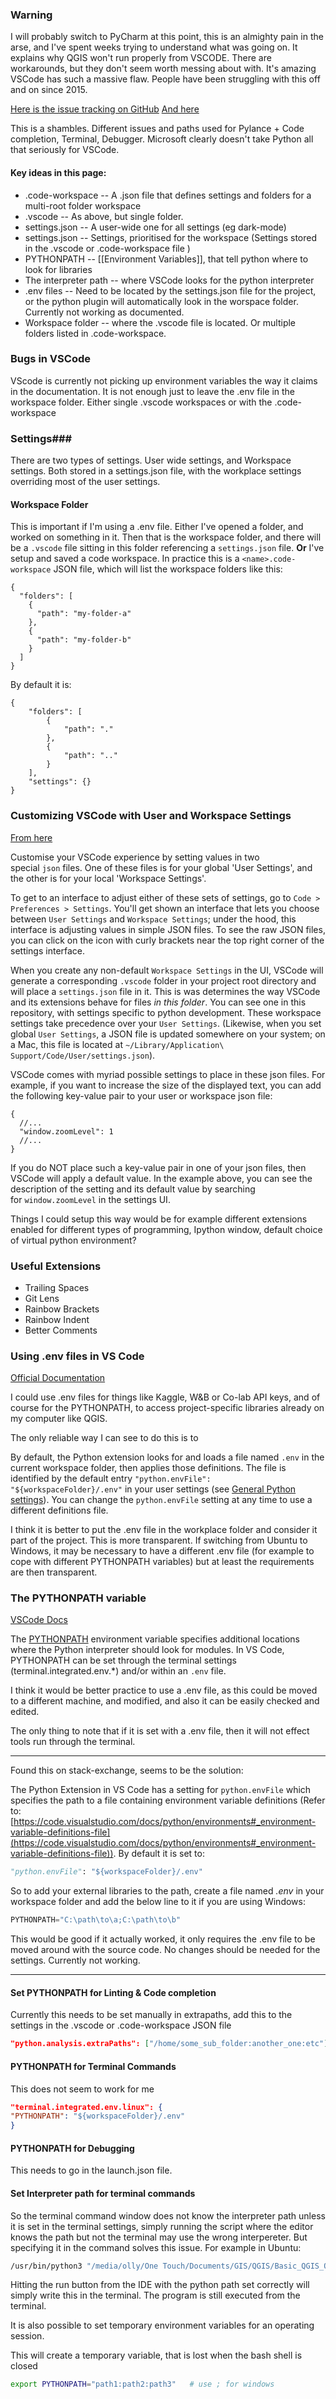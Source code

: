 ### Warning
I will probably switch to PyCharm at this point, this is an almighty pain in the arse, and I've spent weeks trying to understand what was going on.  It explains why QGIS won't run properly from VSCODE.  There are workarounds, but they don't seem worth messing about with.  It's amazing VSCode has such a massive flaw.  People have been struggling with this off and on since 2015.

[Here is the issue tracking on GitHub](https://github.com/microsoft/vscode-python/issues/944)
[And here](https://github.com/microsoft/pylance-release/issues/275)

This is a shambles.  Different issues and paths used for Pylance + Code completion, Terminal, Debugger.  Microsoft clearly doesn't take Python all that seriously for VSCode.  

#### Key ideas in this page: 
- .code-workspace -- A .json file that defines settings and folders for a multi-root folder workspace
- .vscode -- As above, but single folder.  
- settings.json -- A user-wide one for all settings (eg dark-mode)
- settings.json -- Settings, prioritised for the workspace (Settings stored in the .vscode or .code-workspace  file )
- PYTHONPATH -- [[Environment Variables]], that tell python where to look for libraries
- The interpreter path -- where VSCode looks for the python interpreter
- .env files -- Need to be located by the settings.json file for the project, or the python plugin will automatically look in the worspace folder.  Currently not working as documented.
- Workspace folder -- where the .vscode file is located.  Or multiple folders listed in .code-workspace.

### Bugs in VSCode
VScode is currently not picking up environment variables the way it claims in the documentation.  It is not enough just to leave the .env file in the workspace folder.  Either single .vscode workspaces or with the .code-workspace

### Settings###
There are two types of settings.  User wide settings, and Workspace settings.  Both stored in a settings.json file, with the workplace settings overriding most of the user settings.

#### Workspace Folder
This is important if I'm using a .env file.  Either I've opened a folder, and worked on something in it.  Then that is the workspace folder, and there will be a `.vscode` file sitting in this folder referencing a `settings.json` file.  **Or**  I've setup and saved a code workspace.  In practice this is a `<name>.code-workspace` JSON file, which will list the workspace folders like this:

```
{
  "folders": [
    {
      "path": "my-folder-a"
    },
    {
      "path": "my-folder-b"
    }
  ]
}
```

By default it is:

```
{
	"folders": [
		{
			"path": "."
		},
		{
			"path": ".."
		}
	],
	"settings": {}
}
```

### Customizing VSCode with User and Workspace Settings
[From here](https://github.com/d-w-d/python-project-template)

Customise your VSCode experience by setting values in two special `json` files. One of these files is for your global 'User Settings', and the other is for your local 'Workspace Settings'.

To get to an interface to adjust either of these sets of settings, go to
`Code > Preferences > Settings`. You'll get shown an interface that lets you choose between `User Settings` and `Workspace Settings`; under the hood, this interface is adjusting values in simple JSON files. To see the raw JSON files, you can click on the icon with curly brackets near the top right corner of the settings interface.

When you create any non-default `Workspace Settings` in the UI, VSCode will generate a corresponding `.vscode` folder in your project root directory and will place a `settings.json` file in it. This is was determines the way VSCode and its extensions behave for files _in this folder_. You can see one in this repository, with settings specific to python development. These workspace settings take precedence over your `User Settings`. (Likewise, when you set global `User Settings`, a JSON file is updated somewhere on your system; on a Mac, this file is located at `~/Library/Application\ Support/Code/User/settings.json`).

VSCode comes with myriad possible settings to place in these json files. For example, if you want to increase the size of the displayed text, you can add the following key-value pair to your user or workspace json file:

```
{
  //...
  "window.zoomLevel": 1
  //...
}
```

If you do NOT place such a key-value pair in one of your json files, then VSCode will apply a default value. In the example above, you can see the description of the setting and its default value by searching for `window.zoomLevel` in the settings UI.

Things I could setup this way would be for example different extensions enabled for different types of programming, Ipython window, default choice of virtual python environment?

### Useful Extensions
-   Trailing Spaces
-   Git Lens
-   Rainbow Brackets
-   Rainbow Indent
-   Better Comments

### Using .env files in VS Code
[Official Documentation](https://code.visualstudio.com/docs/python/environments)

I could use .env files for things like Kaggle, W&B or Co-lab API keys, and of course for the PYTHONPATH, to access project-specific libraries already on my computer like QGIS.

The only reliable way I can see to do this is to 

By default, the Python extension looks for and loads a file named `.env` in the current workspace folder, then applies those definitions. The file is identified by the default entry `"python.envFile": "${workspaceFolder}/.env"` in your user settings (see [General Python settings](https://code.visualstudio.com/docs/python/settings-reference#_general-python-settings)). You can change the `python.envFile` setting at any time to use a different definitions file.

I think it is better to put the .env file in the workplace folder and consider it part of the project.  This is more transparent.  If switching from Ubuntu to Windows, it may be necessary to have a different .env file (for example to cope with different PYTHONPATH variables) but at least the requirements are then transparent.

### The PYTHONPATH variable
[VSCode Docs](https://code.visualstudio.com/docs/python/environments#_use-of-the-pythonpath-variable)

The [PYTHONPATH](https://docs.python.org/3/using/cmdline.html#envvar-PYTHONPATH) environment variable specifies additional locations where the Python interpreter should look for modules. In VS Code, PYTHONPATH can be set through the terminal settings (terminal.integrated.env.*) and/or within an `.env` file.

I think it would be better practice to use a .env file, as this could be moved to a different machine, and modified, and also it can be easily checked and edited.

The only thing to note that if it is set with a .env file, then it will not effect tools run through the terminal.
_____________________________________
Found this on stack-exchange, seems to be the solution: 

The Python Extension in VS Code has a setting for `python.envFile` which specifies the path to a file containing environment variable definitions (Refer to: [https://code.visualstudio.com/docs/python/environments#_environment-variable-definitions-file](https://code.visualstudio.com/docs/python/environments#_environment-variable-definitions-file)). By default it is set to:

```python
"python.envFile": "${workspaceFolder}/.env"
```

So to add your external libraries to the path, create a file named _.env_ in your workspace folder and add the below line to it if you are using Windows:

```python
PYTHONPATH="C:\path\to\a;C:\path\to\b"
```

This would be good if it actually worked, it only requires the .env file to be moved around with the source code.  No changes should be needed for the settings.  Currently not working.

_____________________________________________________________

#### Set PYTHONPATH for Linting & Code completion
Currently this needs to be set manually in extrapaths, add this to the settings in the .vscode or .code-workspace JSON file

```JSON
"python.analysis.extraPaths": ["/home/some_sub_folder:another_one:etc"]
```

#### PYTHONPATH for Terminal Commands
This does not seem to work for me
```JSON
"terminal.integrated.env.linux": {
"PYTHONPATH": "${workspaceFolder}/.env"
}
```

#### PYTHONPATH for Debugging
This needs to go in the launch.json  file.

#### Set Interpreter path for terminal commands
So the terminal command window does not know the interpreter path unless it is set in the terminal settings, simply running the script where the editor knows the path but not the terminal may use the wrong interpereter. But specifying it in the command solves this issue.  For example in Ubuntu:

```bash
/usr/bin/python3 "/media/olly/One Touch/Documents/GIS/QGIS/Basic_QGIS_Operation.py"
```

Hitting the run button from the IDE with the python path set correctly will simply write this in the terminal.  The program is still executed from the terminal. 

It is also possible to set temporary environment variables for an operating session.

This will create a temporary variable, that is lost when the bash shell is closed

```bash
export PYTHONPATH="path1:path2:path3"   # use ; for windows
```

